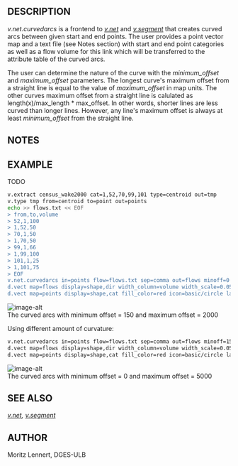 ## DESCRIPTION

*v.net.curvedarcs* is a frontend to
*[v.net](https://grass.osgeo.org/grass-stable/manuals/v.net.html)* and
*[v.segment](https://grass.osgeo.org/grass-stable/manuals/v.segment.html)*
that creates curved arcs between given start and end points. The user
provides a point vector map and a text file (see Notes section) with
start and end point categories as well as a flow volume for this link
which will be transferred to the attribute table of the curved arcs.

The user can determine the nature of the curve with the
*minimum\_offset* and *maximum\_offset* parameters. The longest curve's
maximum offset from a straight line is equal to the value of
*maximum\_offset* in map units. The other curves maximum offset from a
straight line is calulated as length(x)/max\_length \* max\_offset. In
other words, shorter lines are less curved than longer lines. However,
any line's maximum offset is always at least *minimum\_offset* from the
straight line.

## NOTES

## EXAMPLE

TODO

```sh
v.extract census_wake2000 cat=1,52,70,99,101 type=centroid out=tmp
v.type tmp from=centroid to=point out=points
echo >> flows.txt << EOF
> from,to,volume
> 52,1,100
> 1,52,50
> 70,1,50
> 1,70,50
> 99,1,66
> 1,99,100
> 101,1,25
> 1,101,75
> EOF
v.net.curvedarcs in=points flow=flows.txt sep=comma out=flows minoff=0 maxoff=2000
d.vect map=flows display=shape,dir width_column=volume width_scale=0.05 size=10
d.vect map=points display=shape,cat fill_color=red icon=basic/circle label_bcolor=black label_size=12 yref=bottom
```

![image-alt](v_net_curvedarcs.png)  
The curved arcs with minimum offset = 150 and maximum offset = 2000

Using different amount of curvature:

```sh
v.net.curvedarcs in=points flow=flows.txt sep=comma out=flows minoff=150 maxoff=5000 --o
d.vect map=flows display=shape,dir width_column=volume width_scale=0.05 size=10
d.vect map=points display=shape,cat fill_color=red icon=basic/circle label_bcolor=black label_size=12 yref=bottom
```

![image-alt](v_net_curvedarcs2.png)  
The curved arcs with minimum offset = 0 and maximum offset = 5000

## SEE ALSO

*[v.net](https://grass.osgeo.org/grass-stable/manuals/v.net.html),
[v.segment](https://grass.osgeo.org/grass-stable/manuals/v.segment.html)*

## AUTHOR

Moritz Lennert, DGES-ULB
